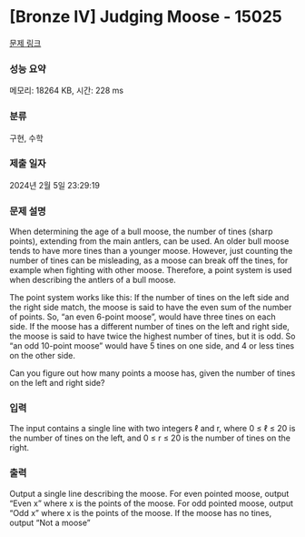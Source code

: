 # [Bronze IV] Judging Moose - 15025 

[문제 링크](https://www.acmicpc.net/problem/15025) 

### 성능 요약

메모리: 18264 KB, 시간: 228 ms

### 분류

구현, 수학

### 제출 일자

2024년 2월 5일 23:29:19

### 문제 설명

<p>When determining the age of a bull moose, the number of tines (sharp points), extending from the main antlers, can be used. An older bull moose tends to have more tines than a younger moose. However, just counting the number of tines can be misleading, as a moose can break off the tines, for example when fighting with other moose. Therefore, a point system is used when describing the antlers of a bull moose.</p>

<p>The point system works like this: If the number of tines on the left side and the right side match, the moose is said to have the even sum of the number of points. So, “an even 6-point moose”, would have three tines on each side. If the moose has a different number of tines on the left and right side, the moose is said to have twice the highest number of tines, but it is odd. So “an odd 10-point moose” would have 5 tines on one side, and 4 or less tines on the other side.</p>

<p>Can you figure out how many points a moose has, given the number of tines on the left and right side?</p>

### 입력 

 <p>The input contains a single line with two integers ℓ and r, where 0 ≤ ℓ ≤ 20 is the number of tines on the left, and 0 ≤ r ≤ 20 is the number of tines on the right.</p>

### 출력 

 <p>Output a single line describing the moose. For even pointed moose, output “Even x” where x is the points of the moose. For odd pointed moose, output “Odd x” where x is the points of the moose. If the moose has no tines, output “Not a moose”</p>

